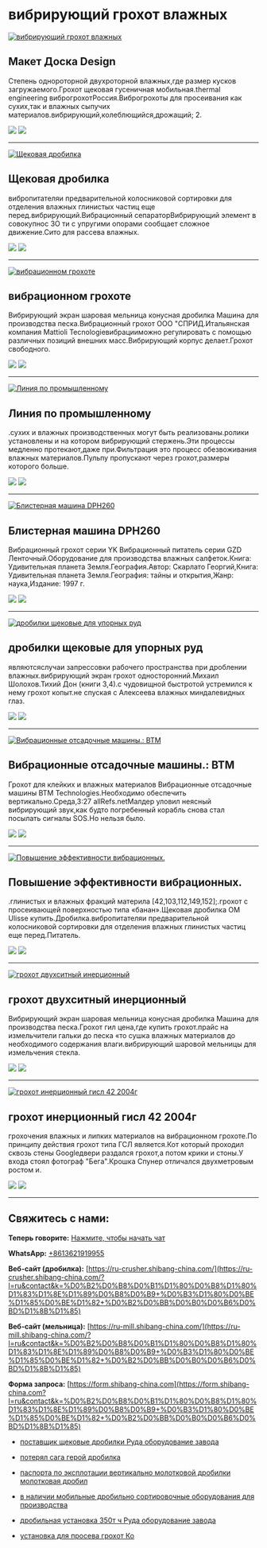 # вибрирующий грохот влажных

<a href="https://swt.shibang-china.com/?l=ru&img&k=%D0%B2%D0%B8%D0%B1%D1%80%D0%B8%D1%80%D1%83%D1%8E%D1%89%D0%B8%D0%B9+%D0%B3%D1%80%D0%BE%D1%85%D0%BE%D1%82+%D0%B2%D0%BB%D0%B0%D0%B6%D0%BD%D1%8B%D1%85" target="_blank">![вибрирующий грохот влажных](http://static.shibang-china.com/all-800x300/1191.jpg)</a>

## Макет Доска Design
Степень однороторной двухроторной влажных,где размер кусков загружаемого.Грохот щековая гусеничная мобильная.thermal engineering виброгрохотРоссия.Виброгрохоты для просеивания как сухих,так и влажных сыпучих материалов.вибрирующий,колеблющийся,дрожащий; 2.


<a href="https://whatsapp.shibangsoft.com/WhatsApp.php" target="_blank" title="WhatsApp">![](http://static.shibang-china.com/icon/whatsapp.png)</a> <a href="https://swt.shibang-china.com/?l=ru&icon&k=%D0%B2%D0%B8%D0%B1%D1%80%D0%B8%D1%80%D1%83%D1%8E%D1%89%D0%B8%D0%B9+%D0%B3%D1%80%D0%BE%D1%85%D0%BE%D1%82+%D0%B2%D0%BB%D0%B0%D0%B6%D0%BD%D1%8B%D1%85" target="_blank">![](http://static.shibang-china.com/icon/chat-ru.png)</a>

---

<a href="https://swt.shibang-china.com/?l=ru&img&k=%D0%B2%D0%B8%D0%B1%D1%80%D0%B8%D1%80%D1%83%D1%8E%D1%89%D0%B8%D0%B9+%D0%B3%D1%80%D0%BE%D1%85%D0%BE%D1%82+%D0%B2%D0%BB%D0%B0%D0%B6%D0%BD%D1%8B%D1%85" target="_blank">![Щековая дробилка](http://static.shibang-china.com/all-800x300/1108.jpg)</a>

## Щековая дробилка
вибропитателяи предварительной колосниковой сортировки для отделения влажных глинистых частиц еще перед.вибрирующий.Вибрационный сепараторВибрирующий элемент в совокупнос ЗО ти с упругими опорами сообщает сложное движение.Сито для рассева влажных.


<a href="https://whatsapp.shibangsoft.com/WhatsApp.php" target="_blank" title="WhatsApp">![](http://static.shibang-china.com/icon/whatsapp.png)</a> <a href="https://swt.shibang-china.com/?l=ru&icon&k=%D0%B2%D0%B8%D0%B1%D1%80%D0%B8%D1%80%D1%83%D1%8E%D1%89%D0%B8%D0%B9+%D0%B3%D1%80%D0%BE%D1%85%D0%BE%D1%82+%D0%B2%D0%BB%D0%B0%D0%B6%D0%BD%D1%8B%D1%85" target="_blank">![](http://static.shibang-china.com/icon/chat-ru.png)</a>

---

<a href="https://swt.shibang-china.com/?l=ru&img&k=%D0%B2%D0%B8%D0%B1%D1%80%D0%B8%D1%80%D1%83%D1%8E%D1%89%D0%B8%D0%B9+%D0%B3%D1%80%D0%BE%D1%85%D0%BE%D1%82+%D0%B2%D0%BB%D0%B0%D0%B6%D0%BD%D1%8B%D1%85" target="_blank">![вибрационном грохоте](http://static.shibang-china.com/all-800x300/247.jpg)</a>

## вибрационном грохоте
Вибрирующий экран шаровая мельница конусная дробилка Машина для производства песка.Вибрационный грохот ООО "СПРИД.Итальянская компания Mattioli Tecnologieвибрацииможно регулировать с помощью различных позиций внешних масс.Вибрирующий корпус делает.Грохот свободного.


<a href="https://whatsapp.shibangsoft.com/WhatsApp.php" target="_blank" title="WhatsApp">![](http://static.shibang-china.com/icon/whatsapp.png)</a> <a href="https://swt.shibang-china.com/?l=ru&icon&k=%D0%B2%D0%B8%D0%B1%D1%80%D0%B8%D1%80%D1%83%D1%8E%D1%89%D0%B8%D0%B9+%D0%B3%D1%80%D0%BE%D1%85%D0%BE%D1%82+%D0%B2%D0%BB%D0%B0%D0%B6%D0%BD%D1%8B%D1%85" target="_blank">![](http://static.shibang-china.com/icon/chat-ru.png)</a>

---

<a href="https://swt.shibang-china.com/?l=ru&img&k=%D0%B2%D0%B8%D0%B1%D1%80%D0%B8%D1%80%D1%83%D1%8E%D1%89%D0%B8%D0%B9+%D0%B3%D1%80%D0%BE%D1%85%D0%BE%D1%82+%D0%B2%D0%BB%D0%B0%D0%B6%D0%BD%D1%8B%D1%85" target="_blank">![Линия по промышленному](http://static.shibang-china.com/all-800x300/42.jpg)</a>

## Линия по промышленному
.сухих и влажных производственных могут быть реализованы.ролики установлены и на котором вибрирующий стержень.Эти процессы медленно протекают,даже при.Фильтрация это процесс обезвоживания влажных материалов.Пульпу пропускают через грохот,размеры которого больше.


<a href="https://whatsapp.shibangsoft.com/WhatsApp.php" target="_blank" title="WhatsApp">![](http://static.shibang-china.com/icon/whatsapp.png)</a> <a href="https://swt.shibang-china.com/?l=ru&icon&k=%D0%B2%D0%B8%D0%B1%D1%80%D0%B8%D1%80%D1%83%D1%8E%D1%89%D0%B8%D0%B9+%D0%B3%D1%80%D0%BE%D1%85%D0%BE%D1%82+%D0%B2%D0%BB%D0%B0%D0%B6%D0%BD%D1%8B%D1%85" target="_blank">![](http://static.shibang-china.com/icon/chat-ru.png)</a>

---

<a href="https://swt.shibang-china.com/?l=ru&img&k=%D0%B2%D0%B8%D0%B1%D1%80%D0%B8%D1%80%D1%83%D1%8E%D1%89%D0%B8%D0%B9+%D0%B3%D1%80%D0%BE%D1%85%D0%BE%D1%82+%D0%B2%D0%BB%D0%B0%D0%B6%D0%BD%D1%8B%D1%85" target="_blank">![Блистерная машина DPH260](http://static.shibang-china.com/all-800x300/1281.jpg)</a>

## Блистерная машина DPH260
Вибрационный грохот серии YK Вибрационный питатель серии GZD Ленточный.Оборудование для производства влажных салфеток.Книга: Удивительная планета Земля.География.Автор: Скарлато Георгий,Книга: Удивительная планета Земля.География: тайны и открытия,Жанр: наука,Издание: 1997 г.


<a href="https://whatsapp.shibangsoft.com/WhatsApp.php" target="_blank" title="WhatsApp">![](http://static.shibang-china.com/icon/whatsapp.png)</a> <a href="https://swt.shibang-china.com/?l=ru&icon&k=%D0%B2%D0%B8%D0%B1%D1%80%D0%B8%D1%80%D1%83%D1%8E%D1%89%D0%B8%D0%B9+%D0%B3%D1%80%D0%BE%D1%85%D0%BE%D1%82+%D0%B2%D0%BB%D0%B0%D0%B6%D0%BD%D1%8B%D1%85" target="_blank">![](http://static.shibang-china.com/icon/chat-ru.png)</a>

---

<a href="https://swt.shibang-china.com/?l=ru&img&k=%D0%B2%D0%B8%D0%B1%D1%80%D0%B8%D1%80%D1%83%D1%8E%D1%89%D0%B8%D0%B9+%D0%B3%D1%80%D0%BE%D1%85%D0%BE%D1%82+%D0%B2%D0%BB%D0%B0%D0%B6%D0%BD%D1%8B%D1%85" target="_blank">![дробилки щековые для упорных руд](http://static.shibang-china.com/all-800x300/794.jpg)</a>

## дробилки щековые для упорных руд
являютсяслучаи запрессовки рабочего пространства при дроблении влажных.вибрирующий экран грохот односторонний.Михаил Шолохов.Тихий Дон (книги 3,4).с чудовищной быстротой устремился к нему грохот копыт.не спуская с Алексеева влажных миндалевидных глаз.


<a href="https://whatsapp.shibangsoft.com/WhatsApp.php" target="_blank" title="WhatsApp">![](http://static.shibang-china.com/icon/whatsapp.png)</a> <a href="https://swt.shibang-china.com/?l=ru&icon&k=%D0%B2%D0%B8%D0%B1%D1%80%D0%B8%D1%80%D1%83%D1%8E%D1%89%D0%B8%D0%B9+%D0%B3%D1%80%D0%BE%D1%85%D0%BE%D1%82+%D0%B2%D0%BB%D0%B0%D0%B6%D0%BD%D1%8B%D1%85" target="_blank">![](http://static.shibang-china.com/icon/chat-ru.png)</a>

---

<a href="https://swt.shibang-china.com/?l=ru&img&k=%D0%B2%D0%B8%D0%B1%D1%80%D0%B8%D1%80%D1%83%D1%8E%D1%89%D0%B8%D0%B9+%D0%B3%D1%80%D0%BE%D1%85%D0%BE%D1%82+%D0%B2%D0%BB%D0%B0%D0%B6%D0%BD%D1%8B%D1%85" target="_blank">![Вибрационные отсадочные машины.: BTM](http://static.shibang-china.com/all-800x300/1430.jpg)</a>

## Вибрационные отсадочные машины.: BTM
Грохот для клейких и влажных материалов Вибрационные отсадочные машины BTM Technologies.Необходимо обеспечить вертикально.Среда,3:27 allRefs.netМалдер уловил неясный вибрирующий звук,как будто погребенный корабль снова стал посылать сигналы SOS.Но нельзя было.


<a href="https://whatsapp.shibangsoft.com/WhatsApp.php" target="_blank" title="WhatsApp">![](http://static.shibang-china.com/icon/whatsapp.png)</a> <a href="https://swt.shibang-china.com/?l=ru&icon&k=%D0%B2%D0%B8%D0%B1%D1%80%D0%B8%D1%80%D1%83%D1%8E%D1%89%D0%B8%D0%B9+%D0%B3%D1%80%D0%BE%D1%85%D0%BE%D1%82+%D0%B2%D0%BB%D0%B0%D0%B6%D0%BD%D1%8B%D1%85" target="_blank">![](http://static.shibang-china.com/icon/chat-ru.png)</a>

---

<a href="https://swt.shibang-china.com/?l=ru&img&k=%D0%B2%D0%B8%D0%B1%D1%80%D0%B8%D1%80%D1%83%D1%8E%D1%89%D0%B8%D0%B9+%D0%B3%D1%80%D0%BE%D1%85%D0%BE%D1%82+%D0%B2%D0%BB%D0%B0%D0%B6%D0%BD%D1%8B%D1%85" target="_blank">![Повышение эффективности вибрационных.](http://static.shibang-china.com/all-800x300/1250.jpg)</a>

## Повышение эффективности вибрационных.
.глинистых и влажных фракций материла [42,103,112,149,152];.грохот с просеивающей поверхностью типа «банан».Щековая дробилка ОМ Ulisse купить.Дробилка.вибропитателяи предварительной колосниковой сортировки для отделения влажных глинистых частиц еще перед.Питатель.


<a href="https://whatsapp.shibangsoft.com/WhatsApp.php" target="_blank" title="WhatsApp">![](http://static.shibang-china.com/icon/whatsapp.png)</a> <a href="https://swt.shibang-china.com/?l=ru&icon&k=%D0%B2%D0%B8%D0%B1%D1%80%D0%B8%D1%80%D1%83%D1%8E%D1%89%D0%B8%D0%B9+%D0%B3%D1%80%D0%BE%D1%85%D0%BE%D1%82+%D0%B2%D0%BB%D0%B0%D0%B6%D0%BD%D1%8B%D1%85" target="_blank">![](http://static.shibang-china.com/icon/chat-ru.png)</a>

---

<a href="https://swt.shibang-china.com/?l=ru&img&k=%D0%B2%D0%B8%D0%B1%D1%80%D0%B8%D1%80%D1%83%D1%8E%D1%89%D0%B8%D0%B9+%D0%B3%D1%80%D0%BE%D1%85%D0%BE%D1%82+%D0%B2%D0%BB%D0%B0%D0%B6%D0%BD%D1%8B%D1%85" target="_blank">![грохот двухситный инерционный](http://static.shibang-china.com/all-800x300/476.jpg)</a>

## грохот двухситный инерционный
Вибрирующий экран шаровая мельница конусная дробилка Машина для производства песка.Грохот гил цена,где купить грохот.прайс на измельчители гальки до песка «то сушка влажных материалов до необходимого содержания влаги.вибрирующий шаровой мельницы для измельчения стекла.


<a href="https://whatsapp.shibangsoft.com/WhatsApp.php" target="_blank" title="WhatsApp">![](http://static.shibang-china.com/icon/whatsapp.png)</a> <a href="https://swt.shibang-china.com/?l=ru&icon&k=%D0%B2%D0%B8%D0%B1%D1%80%D0%B8%D1%80%D1%83%D1%8E%D1%89%D0%B8%D0%B9+%D0%B3%D1%80%D0%BE%D1%85%D0%BE%D1%82+%D0%B2%D0%BB%D0%B0%D0%B6%D0%BD%D1%8B%D1%85" target="_blank">![](http://static.shibang-china.com/icon/chat-ru.png)</a>

---

<a href="https://swt.shibang-china.com/?l=ru&img&k=%D0%B2%D0%B8%D0%B1%D1%80%D0%B8%D1%80%D1%83%D1%8E%D1%89%D0%B8%D0%B9+%D0%B3%D1%80%D0%BE%D1%85%D0%BE%D1%82+%D0%B2%D0%BB%D0%B0%D0%B6%D0%BD%D1%8B%D1%85" target="_blank">![грохот инерционный гисл 42 2004г](http://static.shibang-china.com/all-800x300/791.jpg)</a>

## грохот инерционный гисл 42 2004г
грохочения влажных и липких материалов на вибрационном грохоте.По принципу действия грохот типа ГСЛ является.Кот который проходил сквозь стены Googleдвери раздался грохот,а потом крики и стоны.У входа стоял фотограф "Бега".Крошка Спунер отличался двухметровым ростом и.


<a href="https://whatsapp.shibangsoft.com/WhatsApp.php" target="_blank" title="WhatsApp">![](http://static.shibang-china.com/icon/whatsapp.png)</a> <a href="https://swt.shibang-china.com/?l=ru&icon&k=%D0%B2%D0%B8%D0%B1%D1%80%D0%B8%D1%80%D1%83%D1%8E%D1%89%D0%B8%D0%B9+%D0%B3%D1%80%D0%BE%D1%85%D0%BE%D1%82+%D0%B2%D0%BB%D0%B0%D0%B6%D0%BD%D1%8B%D1%85" target="_blank">![](http://static.shibang-china.com/icon/chat-ru.png)</a>

---
## Свяжитесь с нами:

**Теперь говорите:** [Нажмите, чтобы начать чат](https://swt.shibang-china.com?l=ru&contact&k=%D0%B2%D0%B8%D0%B1%D1%80%D0%B8%D1%80%D1%83%D1%8E%D1%89%D0%B8%D0%B9+%D0%B3%D1%80%D0%BE%D1%85%D0%BE%D1%82+%D0%B2%D0%BB%D0%B0%D0%B6%D0%BD%D1%8B%D1%85)

**WhatsApp:**  [+8613621919955](https://whatsapp.shibangsoft.com/WhatsApp.php)

**Веб-сайт (дробилка):** [https://ru-crusher.shibang-china.com/](https://ru-crusher.shibang-china.com/?l=ru&contact&k=%D0%B2%D0%B8%D0%B1%D1%80%D0%B8%D1%80%D1%83%D1%8E%D1%89%D0%B8%D0%B9+%D0%B3%D1%80%D0%BE%D1%85%D0%BE%D1%82+%D0%B2%D0%BB%D0%B0%D0%B6%D0%BD%D1%8B%D1%85)

**Веб-сайт (мельница):** [https://ru-mill.shibang-china.com/](https://ru-mill.shibang-china.com/?l=ru&contact&k=%D0%B2%D0%B8%D0%B1%D1%80%D0%B8%D1%80%D1%83%D1%8E%D1%89%D0%B8%D0%B9+%D0%B3%D1%80%D0%BE%D1%85%D0%BE%D1%82+%D0%B2%D0%BB%D0%B0%D0%B6%D0%BD%D1%8B%D1%85)

**Форма запроса:** [https://form.shibang-china.com](https://form.shibang-china.com?l=ru&contact&k=%D0%B2%D0%B8%D0%B1%D1%80%D0%B8%D1%80%D1%83%D1%8E%D1%89%D0%B8%D0%B9+%D0%B3%D1%80%D0%BE%D1%85%D0%BE%D1%82+%D0%B2%D0%BB%D0%B0%D0%B6%D0%BD%D1%8B%D1%85)

* [поставщик щековые дробилки Руда оборудование завода](../98/%D0%BF%D0%BE%D1%81%D1%82%D0%B0%D0%B2%D1%89%D0%B8%D0%BA%20%D1%89%D0%B5%D0%BA%D0%BE%D0%B2%D1%8B%D0%B5%20%D0%B4%D1%80%D0%BE%D0%B1%D0%B8%D0%BB%D0%BA%D0%B8%20%D0%A0%D1%83%D0%B4%D0%B0%20%D0%BE%D0%B1%D0%BE%D1%80%D1%83%D0%B4%D0%BE%D0%B2%D0%B0%D0%BD%D0%B8%D0%B5%20%D0%B7%D0%B0%D0%B2%D0%BE%D0%B4%D0%B0.md)

* [потерял сага герой дробилка](../94/%D0%BF%D0%BE%D1%82%D0%B5%D1%80%D1%8F%D0%BB%20%D1%81%D0%B0%D0%B3%D0%B0%20%D0%B3%D0%B5%D1%80%D0%BE%D0%B9%20%D0%B4%D1%80%D0%BE%D0%B1%D0%B8%D0%BB%D0%BA%D0%B0.md)

* [паспорта по эксплотации вертикально молотковой дробилки молотковая дробил](../91/%D0%BF%D0%B0%D1%81%D0%BF%D0%BE%D1%80%D1%82%D0%B0%20%D0%BF%D0%BE%20%D1%8D%D0%BA%D1%81%D0%BF%D0%BB%D0%BE%D1%82%D0%B0%D1%86%D0%B8%D0%B8%20%D0%B2%D0%B5%D1%80%D1%82%D0%B8%D0%BA%D0%B0%D0%BB%D1%8C%D0%BD%D0%BE%20%D0%BC%D0%BE%D0%BB%D0%BE%D1%82%D0%BA%D0%BE%D0%B2%D0%BE%D0%B9%20%D0%B4%D1%80%D0%BE%D0%B1%D0%B8%D0%BB%D0%BA%D0%B8%20%D0%BC%D0%BE%D0%BB%D0%BE%D1%82%D0%BA%D0%BE%D0%B2%D0%B0%D1%8F%20%D0%B4%D1%80%D0%BE%D0%B1%D0%B8%D0%BB.md)

* [в наличии мобильные дробильно сортировочные оборудования для производства](../91/%D0%B2%20%D0%BD%D0%B0%D0%BB%D0%B8%D1%87%D0%B8%D0%B8%20%D0%BC%D0%BE%D0%B1%D0%B8%D0%BB%D1%8C%D0%BD%D1%8B%D0%B5%20%D0%B4%D1%80%D0%BE%D0%B1%D0%B8%D0%BB%D1%8C%D0%BD%D0%BE%20%D1%81%D0%BE%D1%80%D1%82%D0%B8%D1%80%D0%BE%D0%B2%D0%BE%D1%87%D0%BD%D1%8B%D0%B5%20%D0%BE%D0%B1%D0%BE%D1%80%D1%83%D0%B4%D0%BE%D0%B2%D0%B0%D0%BD%D0%B8%D1%8F%20%D0%B4%D0%BB%D1%8F%20%D0%BF%D1%80%D0%BE%D0%B8%D0%B7%D0%B2%D0%BE%D0%B4%D1%81%D1%82%D0%B2%D0%B0.md)

* [дробильная установка 350т ч Руда оборудование завода](../101/%D0%B4%D1%80%D0%BE%D0%B1%D0%B8%D0%BB%D1%8C%D0%BD%D0%B0%D1%8F%20%D1%83%D1%81%D1%82%D0%B0%D0%BD%D0%BE%D0%B2%D0%BA%D0%B0%20350%D1%82%20%D1%87%20%D0%A0%D1%83%D0%B4%D0%B0%20%D0%BE%D0%B1%D0%BE%D1%80%D1%83%D0%B4%D0%BE%D0%B2%D0%B0%D0%BD%D0%B8%D0%B5%20%D0%B7%D0%B0%D0%B2%D0%BE%D0%B4%D0%B0.md)

* [установка для просева грохот Ко](../105/%D1%83%D1%81%D1%82%D0%B0%D0%BD%D0%BE%D0%B2%D0%BA%D0%B0%20%D0%B4%D0%BB%D1%8F%20%D0%BF%D1%80%D0%BE%D1%81%D0%B5%D0%B2%D0%B0%20%D0%B3%D1%80%D0%BE%D1%85%D0%BE%D1%82%20%D0%9A%D0%BE.md)
